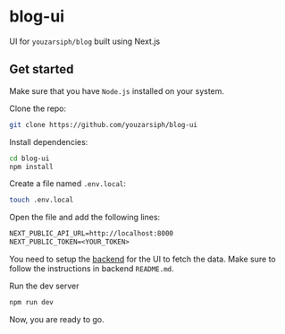 # blog-ui

UI for `youzarsiph/blog` built using Next.js

## Get started

Make sure that you have `Node.js` installed on your system.

Clone the repo:

```bash
git clone https://github.com/youzarsiph/blog-ui
```

Install dependencies:

```bash
cd blog-ui
npm install
```

Create a file named `.env.local`:

```bash
touch .env.local
```

Open the file and add the following lines:

```txt
NEXT_PUBLIC_API_URL=http://localhost:8000
NEXT_PUBLIC_TOKEN=<YOUR_TOKEN>
```

You need to setup the [backend](https://github.com/youzarsiph/blog) for the UI to fetch the data. Make sure to follow the instructions in backend `README.md`.

Run the dev server

```bash
npm run dev
```

Now, you are ready to go.
